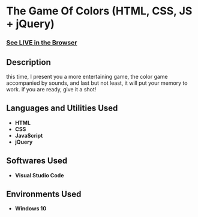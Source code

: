 <h1>The Game Of Colors (HTML, CSS, JS + jQuery)</h1>

 ### [See LIVE in the Browser](https://triffalin.github.io/gameofcolors/)

<h2>Description</h2>
this time, I present you a more entertaining game, the color game accompanied by sounds, and last but not least, it will put your memory to work. if you are ready, give it a shot!
<br />


<h2>Languages and Utilities Used</h2>

- <b>HTML</b>
- <b>CSS</b>
- <b>JavaScript</b>
- <b>jQuery</b>

<h2>Softwares Used </h2>

- <b>Visual Studio Code</b>

<h2>Environments Used </h2>

- <b>Windows 10</b>

<!--
 ```diff
- text in red
+ text in green
! text in orange
# text in gray
@@ text in purple (and bold)@@
```
--!>

